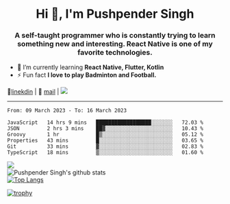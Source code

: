 <h1 align="center">Hi 👋, I'm Pushpender Singh</h1>
<h3 align="center">A self-taught programmer who is constantly trying to learn something new and interesting. React Native is one of my favorite technologies.</h3>

- 🌱 I’m currently learning **React Native, Flutter, Kotlin**
- ⚡ Fun fact **I love to play Badminton and Football.**

👔[linekdin](https://www.linkedin.com/in/pushpender-singh-240061202/) | 📧 [mail](mailto:pushpendersingh.ps@proton.me) | ![](https://komarev.com/ghpvc/?username=pushpender-singh-ap&color=blue)


---

<!--START_SECTION:waka-->

```text
From: 09 March 2023 - To: 16 March 2023

JavaScript   14 hrs 9 mins   ██████████████████░░░░░░░   72.03 %
JSON         2 hrs 3 mins    ██▓░░░░░░░░░░░░░░░░░░░░░░   10.43 %
Groovy       1 hr            █▒░░░░░░░░░░░░░░░░░░░░░░░   05.12 %
Properties   43 mins         █░░░░░░░░░░░░░░░░░░░░░░░░   03.65 %
Git          33 mins         ▓░░░░░░░░░░░░░░░░░░░░░░░░   02.83 %
TypeScript   18 mins         ▒░░░░░░░░░░░░░░░░░░░░░░░░   01.60 %
```

<!--END_SECTION:waka-->

<img align="left" src="https://github-readme-streak-stats.herokuapp.com/?user=pushpender-singh-ap&theme=dark" /></br>
![Pushpender Singh's github stats](https://github-readme-stats.vercel.app/api?username=pushpender-singh-ap&show_icons=true&theme=radical&count_private=true)</br>
[![Top Langs](https://github-readme-stats.vercel.app/api/top-langs/?username=pushpender-singh-ap&theme=radical)](https://github.com/pushpender-singh-ap/github-readme-stats)

[![trophy](https://github-profile-trophy.vercel.app/?username=pushpender-singh-ap&theme=radical)](https://github.com/pushpender-singh-ap/pushpender-singh-ap)
